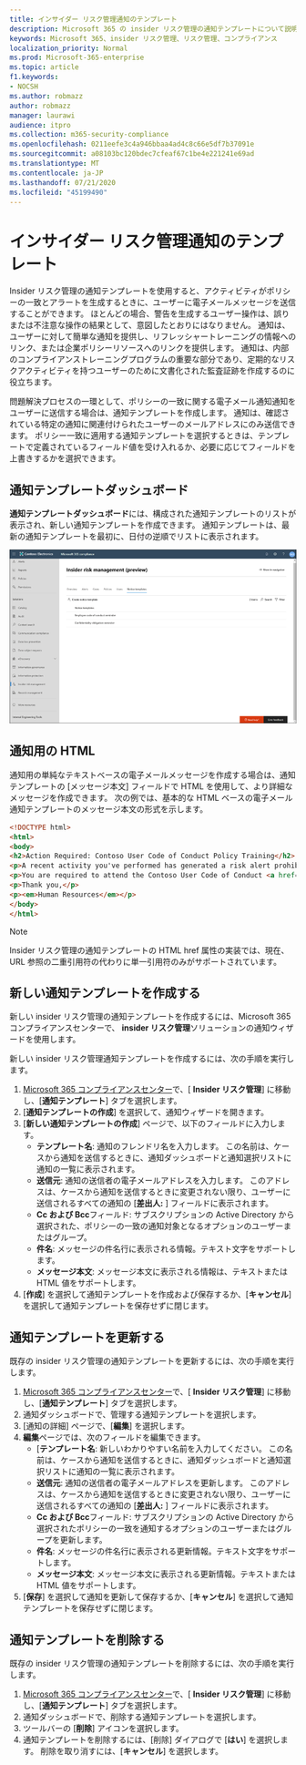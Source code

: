 ```yaml
---
title: インサイダー リスク管理通知のテンプレート
description: Microsoft 365 の insider リスク管理の通知テンプレートについて説明します。
keywords: Microsoft 365、insider リスク管理、リスク管理、コンプライアンス
localization_priority: Normal
ms.prod: Microsoft-365-enterprise
ms.topic: article
f1.keywords:
- NOCSH
ms.author: robmazz
author: robmazz
manager: laurawi
audience: itpro
ms.collection: m365-security-compliance
ms.openlocfilehash: 0211eefe3c4a946bbaa4ad4c8c66e5df7b37091e
ms.sourcegitcommit: a08103bc120bdec7cfeaf67c1be4e221241e69ad
ms.translationtype: MT
ms.contentlocale: ja-JP
ms.lasthandoff: 07/21/2020
ms.locfileid: "45199490"
---
```

# <a name="insider-risk-management-notice-templates"></a>インサイダー リスク管理通知のテンプレート

Insider リスク管理の通知テンプレートを使用すると、アクティビティがポリシーの一致とアラートを生成するときに、ユーザーに電子メールメッセージを送信することができます。 ほとんどの場合、警告を生成するユーザー操作は、誤りまたは不注意な操作の結果として、意図したとおりにはなりません。 通知は、ユーザーに対して簡単な通知を提供し、リフレッシャートレーニングの情報へのリンク、または企業ポリシーリソースへのリンクを提供します。 通知は、内部のコンプライアンストレーニングプログラムの重要な部分であり、定期的なリスクアクティビティを持つユーザーのために文書化された監査証跡を作成するのに役立ちます。

問題解決プロセスの一環として、ポリシーの一致に関する電子メール通知通知をユーザーに送信する場合は、通知テンプレートを作成します。 通知は、確認されている特定の通知に関連付けられたユーザーのメールアドレスにのみ送信できます。 ポリシー一致に適用する通知テンプレートを選択するときは、テンプレートで定義されているフィールド値を受け入れるか、必要に応じてフィールドを上書きするかを選択できます。

## <a name="notice-templates-dashboard"></a>通知テンプレートダッシュボード

**通知テンプレートダッシュボード**には、構成された通知テンプレートのリストが表示され、新しい通知テンプレートを作成できます。 通知テンプレートは、最新の通知テンプレートを最初に、日付の逆順でリストに表示されます。

![Insider リスク管理の通知テンプレートダッシュボード](../media/insider-risk-notices-dashboard.png)

## <a name="html-for-notices"></a>通知用の HTML

通知用の単純なテキストベースの電子メールメッセージを作成する場合は、通知テンプレートの [メッセージ本文] フィールドで HTML を使用して、より詳細なメッセージを作成できます。 次の例では、基本的な HTML ベースの電子メール通知テンプレートのメッセージ本文の形式を示します。

```HTML
<!DOCTYPE html>
<html>
<body>
<h2>Action Required: Contoso User Code of Conduct Policy Training</h2>
<p>A recent activity you've performed has generated a risk alert prohibited by the Contoso User <a href='https://www.contoso.com'>Code of Conduct Policy</a>.</p>
<p>You are required to attend the Contoso User Code of Conduct <a href='https://www.contoso.com'>training</a> within the next 14 days. Please contact <a href='mailto:hr@contoso.com'>Human Resources</a> with any questions about this training request.</p>
<p>Thank you,</p>
<p><em>Human Resources</em></p>
</body>
</html>
```

> [!NOTE]
> Insider リスク管理の通知テンプレートの HTML href 属性の実装では、現在、URL 参照の二重引用符の代わりに単一引用符のみがサポートされています。

## <a name="create-a-new-notice-template"></a>新しい通知テンプレートを作成する

新しい insider リスク管理の通知テンプレートを作成するには、Microsoft 365 コンプライアンスセンターで、 **insider リスク管理**ソリューションの通知ウィザードを使用します。

新しい insider リスク管理通知テンプレートを作成するには、次の手順を実行します。

1. [Microsoft 365 コンプライアンスセンター](https://compliance.microsoft.com)で、[ **Insider リスク管理**] に移動し、[**通知テンプレート**] タブを選択します。
2. [**通知テンプレートの作成**] を選択して、通知ウィザードを開きます。
3. [**新しい通知テンプレートの作成**] ページで、以下のフィールドに入力します。
    - **テンプレート名**: 通知のフレンドリ名を入力します。 この名前は、ケースから通知を送信するときに、通知ダッシュボードと通知選択リストに通知の一覧に表示されます。
    - **送信元**: 通知の送信者の電子メールアドレスを入力します。 このアドレスは、ケースから通知を送信するときに変更されない限り、ユーザーに送信されるすべての通知の [**差出人:** ] フィールドに表示されます。
    - **Cc および Bcc**フィールド: サブスクリプションの Active Directory から選択された、ポリシーの一致の通知対象となるオプションのユーザーまたはグループ。
    - **件名**: メッセージの件名行に表示される情報。テキスト文字をサポートします。
    - **メッセージ本文**: メッセージ本文に表示される情報は、テキストまたは HTML 値をサポートします。
4. [**作成**] を選択して通知テンプレートを作成および保存するか、[**キャンセル**] を選択して通知テンプレートを保存せずに閉じます。

## <a name="update-a-notice-template"></a>通知テンプレートを更新する

既存の insider リスク管理の通知テンプレートを更新するには、次の手順を実行します。

1. [Microsoft 365 コンプライアンスセンター](https://compliance.microsoft.com)で、[ **Insider リスク管理**] に移動し、[**通知テンプレート**] タブを選択します。
2. 通知ダッシュボードで、管理する通知テンプレートを選択します。
3. [通知の詳細] ページで、[**編集**] を選択します。
4. **編集**ページでは、次のフィールドを編集できます。
    - [**テンプレート名**: 新しいわかりやすい名前を入力してください。 この名前は、ケースから通知を送信するときに、通知ダッシュボードと通知選択リストに通知の一覧に表示されます。
    - **送信元**: 通知の送信者の電子メールアドレスを更新します。 このアドレスは、ケースから通知を送信するときに変更されない限り、ユーザーに送信されるすべての通知の [**差出人:** ] フィールドに表示されます。
    - **Cc および Bcc**フィールド: サブスクリプションの Active Directory から選択されたポリシーの一致を通知するオプションのユーザーまたはグループを更新します。
    - **件名**: メッセージの件名行に表示される更新情報。テキスト文字をサポートします。
    - **メッセージ本文**: メッセージ本文に表示される更新情報。テキストまたは HTML 値をサポートします。
5. [**保存**] を選択して通知を更新して保存するか、[**キャンセル**] を選択して通知テンプレートを保存せずに閉じます。

## <a name="delete-a-notice-template"></a>通知テンプレートを削除する

既存の insider リスク管理の通知テンプレートを削除するには、次の手順を実行します。

1. [Microsoft 365 コンプライアンスセンター](https://compliance.microsoft.com)で、[ **Insider リスク管理**] に移動し、[**通知テンプレート**] タブを選択します。
2. 通知ダッシュボードで、削除する通知テンプレートを選択します。
3. ツールバーの [**削除**] アイコンを選択します。
4. 通知テンプレートを削除するには、[削除] ダイアログで [**はい**] を選択します。 削除を取り消すには、[**キャンセル**] を選択します。
